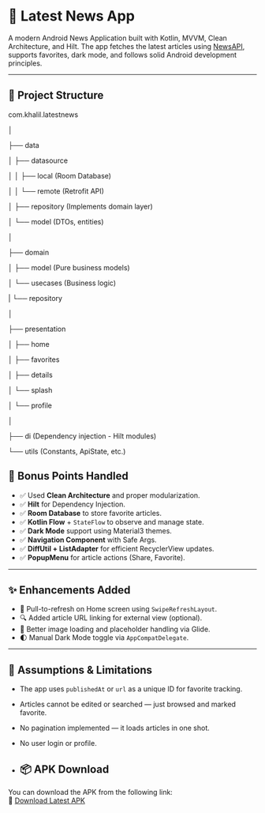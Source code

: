 # 📰 Latest News App

A modern Android News Application built with Kotlin, MVVM, Clean Architecture, and Hilt. The app fetches the latest articles using [NewsAPI](https://newsapi.org), supports favorites, dark mode, and follows solid Android development principles.

---

## 📁 Project Structure

com.khalil.latestnews

│

├── data

│ ├── datasource

│ │ ├── local (Room Database)

│ │ └── remote (Retrofit API)

│ ├── repository (Implements domain layer)

│ └── model (DTOs, entities)

│

├── domain

│ ├── model (Pure business models)

│ └── usecases (Business logic)

| └── repository

│

├── presentation

│ ├── home

│ ├── favorites

│ ├── details

│ └── splash

│ └── profile

│

├── di (Dependency injection - Hilt modules)

└── utils (Constants, ApiState, etc.)


## 🌟 Bonus Points Handled

- ✅ Used **Clean Architecture** and proper modularization.
- ✅ **Hilt** for Dependency Injection.
- ✅ **Room Database** to store favorite articles.
- ✅ **Kotlin Flow** + `StateFlow` to observe and manage state.
- ✅ **Dark Mode** support using Material3 themes.
- ✅ **Navigation Component** with Safe Args.
- ✅ **DiffUtil + ListAdapter** for efficient RecyclerView updates.
- ✅ **PopupMenu** for article actions (Share, Favorite).

---

## ✨ Enhancements Added

- 🔄 Pull-to-refresh on Home screen using `SwipeRefreshLayout`.
- 🔍 Added article URL linking for external view (optional).
- 🎨 Better image loading and placeholder handling via Glide.
- 🌓 Manual Dark Mode toggle via `AppCompatDelegate`.

---

## 📌 Assumptions & Limitations

- The app uses `publishedAt` or `url` as a unique ID for favorite tracking.
- Articles cannot be edited or searched — just browsed and marked favorite.
- No pagination implemented — it loads articles in one shot.
- No user login or profile.

- ## 📦 APK Download

You can download the APK from the following link:  
🔗 [Download Latest APK](https://drive.google.com/drive/folders/1T8P0fwtCvhBgCB2CB2Gpjp-lr9KJCGWA?usp=sharing)

